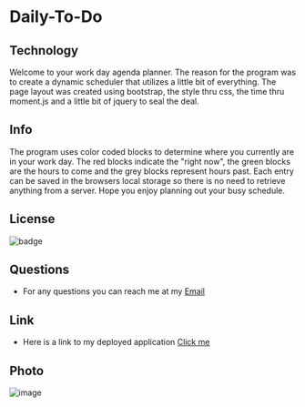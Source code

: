 # Daily-To-Do

## Technology
Welcome to your work day agenda planner. The reason for the program was to create a
dynamic scheduler that utilizes a little bit of everything. The page layout was created
using bootstrap, the style thru css, the time thru moment.js and a little bit of jquery
to seal the deal. 


## Info
The program uses color coded blocks to determine where you currently
are in your work day. The red blocks indicate the "right now", the green blocks are
the hours to come and the grey blocks represent hours past. Each entry can be saved in
the browsers local storage so there is no need to retrieve anything from a server. Hope
you enjoy planning out your busy schedule.

## License

![badge](https://img.shields.io/static/v1?label=license&message=MIT&color=green)

## Questions

- For any questions you can reach me at my [Email](crispb73001@gmail.com)

## Link

- Here is a link to my deployed application [Click me](https://bcrisp084.github.io/Daily-To-Do/)

## Photo

![image](https://user-images.githubusercontent.com/73912705/103709297-3d6e9e80-4f80-11eb-830b-7248cf86b60e.png)
